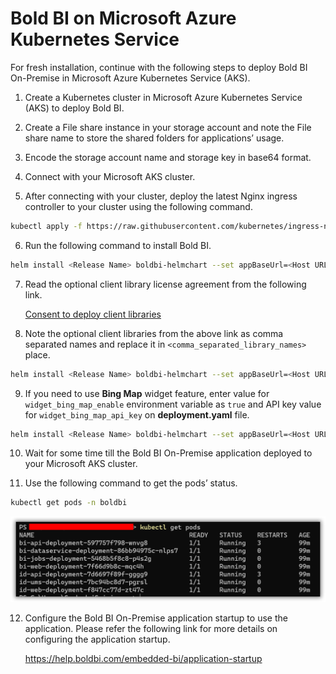 # Bold BI on Microsoft Azure Kubernetes Service

For fresh installation, continue with the following steps to deploy Bold BI On-Premise in Microsoft Azure Kubernetes Service (AKS).

1. Create a Kubernetes cluster in Microsoft Azure Kubernetes Service (AKS) to deploy Bold BI.

2. Create a File share instance in your storage account and note the File share name to store the shared folders for applications’ usage.

3. Encode the storage account name and storage key in base64 format.

4. Connect with your Microsoft AKS cluster.

5. After connecting with your cluster, deploy the latest Nginx ingress controller to your cluster using the following command.

```sh
kubectl apply -f https://raw.githubusercontent.com/kubernetes/ingress-nginx/controller-v0.41.2/deploy/static/provider/cloud/deploy.yaml
```

6. Run the following command to install Bold BI.

```sh
helm install <Release Name> boldbi-helmchart --set appBaseUrl=<Host URL>,persistentVolume.aks.fileShareName=<File share name>,persistentVolume.aks.azureStorageAccountName=<base64_azurestorageaccountname>,persistentVolume.aks.azureStorageAccountKey=<base64_azurestorageaccountkey>
```

7. Read the optional client library license agreement from the following link.

    [Consent to deploy client libraries](../docs/consent-to-deploy-client-libraries.md)

8. Note the optional client libraries from the above link as comma separated names and replace it in `<comma_separated_library_names>` place.

```sh
helm install <Release Name> boldbi-helmchart --set appBaseUrl=<Host URL>,persistentVolume.aks.fileShareName=<File share name>,persistentVolume.aks.azureStorageAccountName=<base64_azurestorageaccountname>,persistentVolume.aks.azureStorageAccountKey=<base64_azurestorageaccountkey>,optionalLibs=<comma_separated_library_names>
```

9. If you need to use **Bing Map** widget feature, enter value for `widget_bing_map_enable` environment variable as `true` and API key value for `widget_bing_map_api_key` on **deployment.yaml** file.
   
```sh
helm install <Release Name> boldbi-helmchart --set appBaseUrl=<Host URL>,persistentVolume.aks.fileShareName=<File share name>,persistentVolume.aks.azureStorageAccountName=<base64_azurestorageaccountname>,persistentVolume.aks.azureStorageAccountKey=<base64_azurestorageaccountkey>,bingMapWidget.enabled=true,bingMapWidget.apiKey=<api-key>
``` 

10. Wait for some time till the Bold BI On-Premise application deployed to your Microsoft AKS cluster.

11. Use the following command to get the pods’ status.

```sh
kubectl get pods -n boldbi
```
![Pod status](images/pod_status.png) 

12.	Configure the Bold BI On-Premise application startup to use the application. Please refer the following link for more details on configuring the application startup.
    
    https://help.boldbi.com/embedded-bi/application-startup